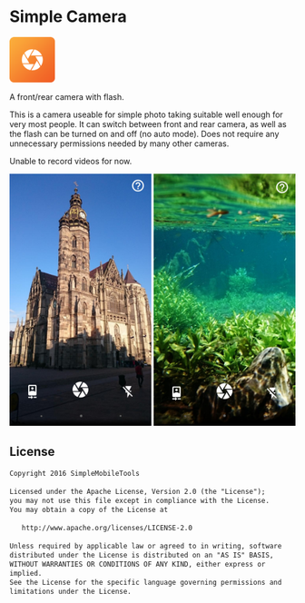 # Simple Camera
<img alt="Logo" src="app/src/main/res/mipmap-xxxhdpi/launcher.png" width="80">

A front/rear camera with flash.

This is a camera useable for simple photo taking suitable well enough for very most people. It can switch between front and rear camera, as well as the flash can be turned on and off (no auto mode). Does not require any unnecessary permissions needed by many other cameras.

Unable to record videos for now.

<img alt="App image" src="screenshots/app.jpg" width="250">
<img alt="App image" src="screenshots/app_2.jpg" width="250">

License
-------
    Copyright 2016 SimpleMobileTools
    
    Licensed under the Apache License, Version 2.0 (the "License");
    you may not use this file except in compliance with the License.
    You may obtain a copy of the License at
    
       http://www.apache.org/licenses/LICENSE-2.0
    
    Unless required by applicable law or agreed to in writing, software
    distributed under the License is distributed on an "AS IS" BASIS,
    WITHOUT WARRANTIES OR CONDITIONS OF ANY KIND, either express or implied.
    See the License for the specific language governing permissions and
    limitations under the License.

